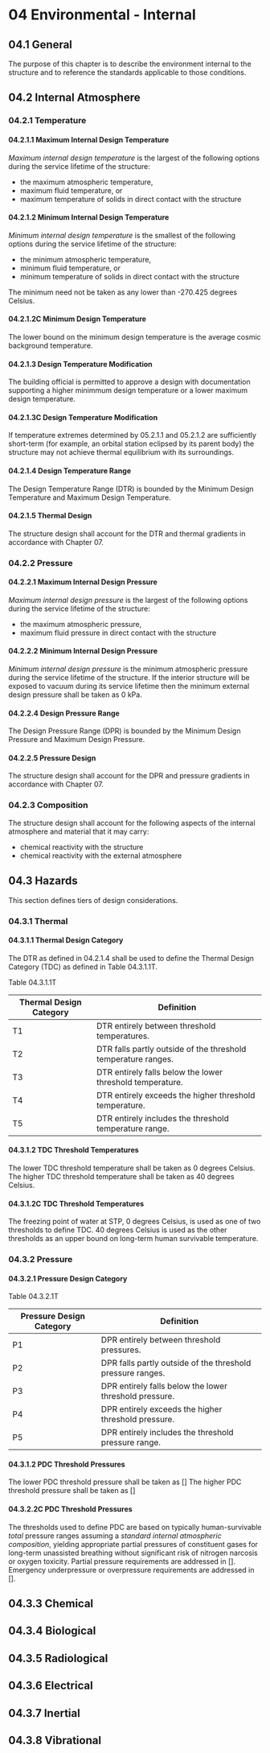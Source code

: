 # 04 Environmental - Internal

## 04.1 General
The purpose of this chapter is to describe the environment internal to the structure and to reference the standards applicable to those conditions.

## 04.2 Internal Atmosphere
### 04.2.1 Temperature
#### 04.2.1.1 Maximum Internal Design Temperature
*Maximum internal design temperature* is the largest of the following options during the service lifetime of the structure:
- the maximum atmospheric temperature,
- maximum fluid temperature, or
- maximum temperature of solids in direct contact with the structure

#### 04.2.1.2 Minimum Internal Design Temperature
*Minimum internal design temperature* is the smallest of the following options during the service lifetime of the structure:
- the minimum atmospheric temperature,
- minimum fluid temperature, or
- minimum temperature of solids in direct contact with the structure

The minimum need not be taken as any lower than -270.425 degrees Celsius.

#### 04.2.1.2C Minimum Design Temperature
The lower bound on the minimum design temperature is the average cosmic background temperature.

#### 04.2.1.3 Design Temperature Modification
The building official is permitted to approve a design with documentation supporting a higher minimmum design temperature or a lower maximum design temperature.

#### 04.2.1.3C Design Temperature Modification
If temperature extremes determined by 05.2.1.1 and 05.2.1.2 are sufficiently short-term (for example, an orbital station eclipsed by its parent body) the structure may not achieve thermal equilibrium with its surroundings.

#### 04.2.1.4 Design Temperature Range
The Design Temperature Range (DTR) is bounded by the Minimum Design Temperature and Maximum Design Temperature.

#### 04.2.1.5 Thermal Design
The structure design shall account for the DTR and thermal gradients in accordance with Chapter 07.

### 04.2.2 Pressure
#### 04.2.2.1 Maximum Internal Design Pressure
*Maximum internal design pressure* is the largest of the following options during the service lifetime of the structure:
- the maximum atmospheric pressure,
- maximum fluid pressure in direct contact with the structure

#### 04.2.2.2 Minimum Internal Design Pressure
*Minimum internal design pressure* is the minimum atmospheric pressure during the service lifetime of the structure. If the interior structure will be exposed to vacuum during its service lifetime then the minimum external design pressure shall be taken as 0 kPa.

#### 04.2.2.4 Design Pressure Range
The Design Pressure Range (DPR) is bounded by the Minimum Design Pressure and Maximum Design Pressure.

#### 04.2.2.5 Pressure Design
The structure design shall account for the DPR and pressure gradients in accordance with Chapter 07.

### 04.2.3 Composition

The structure design shall account for the following aspects of the internal atmosphere and material that it may carry:

- chemical reactivity with the structure
- chemical reactivity with the external atmosphere

## 04.3 Hazards
This section defines tiers of design considerations.

### 04.3.1 Thermal
#### 04.3.1.1 Thermal Design Category
The DTR as defined in 04.2.1.4 shall be used to define the Thermal Design Category (TDC) as defined in Table 04.3.1.1T.

Table 04.3.1.1T

| Thermal Design Category | Definition |
| ----------- | ----------- |
| T1 | DTR entirely between threshold temperatures. |
| T2 | DTR falls partly outside of the threshold temperature ranges. |
| T3 | DTR entirely falls below the lower threshold temperature. |
| T4 | DTR entirely exceeds the higher threshold temperature. |
| T5 | DTR entirely includes the threshold temperature range. |

#### 04.3.1.2 TDC Threshold Temperatures
The lower TDC threshold temperature shall be taken as 0 degrees Celsius.
The higher TDC threshold temperature shall be taken as 40 degrees Celsius.

#### 04.3.1.2C TDC Threshold Temperatures
The freezing point of water at STP, 0 degrees Celsius, is used as one of two thresholds to define TDC. 40 degrees Celsius is used as the other thresholds as an upper bound on long-term human survivable temperature.

### 04.3.2 Pressure
#### 04.3.2.1 Pressure Design Category

Table 04.3.2.1T

| Pressure Design Category | Definition |
| ----------- | ----------- |
| P1 | DPR entirely between threshold pressures. |
| P2 | DPR falls partly outside of the threshold pressure ranges. |
| P3 | DPR entirely falls below the lower threshold pressure. |
| P4 | DPR entirely exceeds the higher threshold pressure. |
| P5 | DPR entirely includes the threshold pressure range. |

#### 04.3.1.2 PDC Threshold Pressures
The lower PDC threshold pressure shall be taken as []
The higher PDC threshold pressure shall be taken as []

#### 04.3.2.2C PDC Threshold Pressures
The thresholds used to define PDC are based on typically human-survivable *total* pressure ranges assuming a *standard internal atmospheric composition*, yielding appropriate partial pressures of constituent gases for long-term unassisted breathing without significant risk of nitrogen narcosis or oxygen toxicity. Partial pressure requirements are addressed in []. Emergency underpressure or overpressure requirements are addressed in [].

## 04.3.3 Chemical

## 04.3.4 Biological

## 04.3.5 Radiological

## 04.3.6 Electrical

## 04.3.7 Inertial

## 04.3.8 Vibrational
